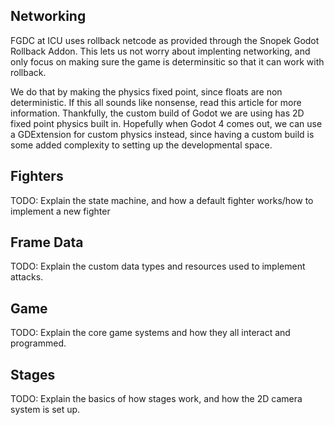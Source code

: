 ## Networking

FGDC at ICU uses rollback netcode as provided through the Snopek Godot Rollback Addon. This lets us not worry about implenting networking, and only focus on making sure the game is determinsitic so that it can work with rollback.

We do that by making the physics fixed point, since floats are non deterministic. If this all sounds like nonsense, read this article for more information. Thankfully, the custom build of Godot we are using has 2D fixed point physics built in. Hopefully when Godot 4 comes out, we can use a GDExtension for custom physics instead, since having a custom build is some added complexity to setting up the developmental space.

## Fighters

TODO: Explain the state machine, and how a default fighter works/how to implement a new fighter

## Frame Data

TODO: Explain the custom data types and resources used to implement attacks.

## Game

TODO: Explain the core game systems and how they all interact and programmed.

## Stages

TODO: Explain the basics of how stages work, and how the 2D camera system is set up.